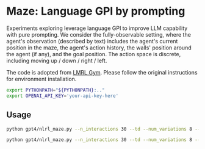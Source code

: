 # Maze: Language GPI by prompting

Experiments exploring leverage language GPI to improve LLM capability with pure prompting. We consider the fully-observable setting, where the agent's observation (described by text) includes the agent's current position in the maze, the agent's action history, the walls' position around the agent (if any), and the goal position. The action space is discrete, including moving up / down / right / left.

The code is adopted from [LMRL Gym](https://github.com/abdulhaim/LMRL-Gym). Please follow the original instructions for environment installation.

```bash
export PYTHONPATH="${PYTHONPATH}:.."
export OPENAI_API_KEY='your-api-key-here'
```

## Usage
```bash
python gpt4/nlrl_maze.py --n_interactions 30 --td --num_variations 8 --ahead_steps 3 --maze_name 'double_t_maze'
```
```bash
python gpt4/nlrl_maze.py --n_interactions 30 --td --num_variations 8 --ahead_steps 3 --maze_name 'maze2d_medium'
```
